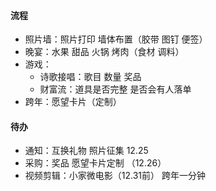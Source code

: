 #### 流程
- 照片墙：照片打印 墙体布置（胶带 图钉 便签）
- 晚宴：水果 甜品 火锅 烤肉（食材 调料）
- 游戏：
  - 诗歌接唱：歌目 数量 奖品 
  - 财富流：道具是否完整 是否会有人落单 
- 跨年：愿望卡片（定制） 

#### 待办
- 通知：互换礼物 照片征集 12.25
- 采购：奖品 愿望卡片定制 （12.26）
- 视频剪辑：小家微电影（12.31前） 跨年一分钟
